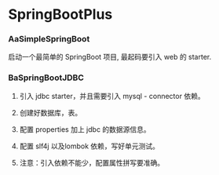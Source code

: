 # SpringBootPlus

### AaSimpleSpringBoot 

启动一个最简单的 SpringBoot 项目, 最起码要引入 web 的 starter.

### BaSpringBootJDBC

1. 引入 jdbc starter，并且需要引入 mysql - connector 依赖。

2. 创建好数据库，表。

3. 配置 properties 加上 jdbc 的数据源信息。

4. 配置 slf4j 以及lombok 依赖，写好单元测试。

5. 注意：引入依赖不能少，配置属性拼写要准确。